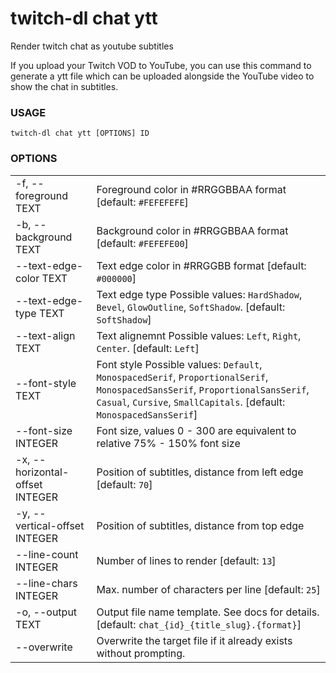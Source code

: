 <!-- ------------------- generated docs start ------------------- -->
# twitch-dl chat ytt

Render twitch chat as youtube subtitles

If you upload your Twitch VOD to YouTube, you can use this command to
generate a ytt file which can be uploaded alongside the YouTube video to
show the chat in subtitles.

### USAGE

```
twitch-dl chat ytt [OPTIONS] ID
```

### OPTIONS

<table>
<tbody>
<tr>
    <td class="code">-f, --foreground TEXT</td>
    <td>Foreground color in #RRGGBBAA format [default: <code>#FEFEFEFE</code>]</td>
</tr>

<tr>
    <td class="code">-b, --background TEXT</td>
    <td>Background color in #RRGGBBAA format [default: <code>#FEFEFE00</code>]</td>
</tr>

<tr>
    <td class="code">--text-edge-color TEXT</td>
    <td>Text edge color in #RRGGBB format [default: <code>#000000</code>]</td>
</tr>

<tr>
    <td class="code">--text-edge-type TEXT</td>
    <td>Text edge type Possible values: <code>HardShadow</code>, <code>Bevel</code>, <code>GlowOutline</code>, <code>SoftShadow</code>. [default: <code>SoftShadow</code>]</td>
</tr>

<tr>
    <td class="code">--text-align TEXT</td>
    <td>Text alignemnt Possible values: <code>Left</code>, <code>Right</code>, <code>Center</code>. [default: <code>Left</code>]</td>
</tr>

<tr>
    <td class="code">--font-style TEXT</td>
    <td>Font style Possible values: <code>Default</code>, <code>MonospacedSerif</code>, <code>ProportionalSerif</code>, <code>MonospacedSansSerif</code>, <code>ProportionalSansSerif</code>, <code>Casual</code>, <code>Cursive</code>, <code>SmallCapitals</code>. [default: <code>MonospacedSansSerif</code>]</td>
</tr>

<tr>
    <td class="code">--font-size INTEGER</td>
    <td>Font size, values 0 - 300 are equivalent to relative 75% - 150% font size</td>
</tr>

<tr>
    <td class="code">-x, --horizontal-offset INTEGER</td>
    <td>Position of subtitles, distance from left edge [default: <code>70</code>]</td>
</tr>

<tr>
    <td class="code">-y, --vertical-offset INTEGER</td>
    <td>Position of subtitles, distance from top edge</td>
</tr>

<tr>
    <td class="code">--line-count INTEGER</td>
    <td>Number of lines to render [default: <code>13</code>]</td>
</tr>

<tr>
    <td class="code">--line-chars INTEGER</td>
    <td>Max. number of characters per line [default: <code>25</code>]</td>
</tr>

<tr>
    <td class="code">-o, --output TEXT</td>
    <td>Output file name template. See docs for details. [default: <code>chat_{id}_{title_slug}.{format}</code>]</td>
</tr>

<tr>
    <td class="code">--overwrite</td>
    <td>Overwrite the target file if it already exists without prompting.</td>
</tr>
</tbody>
</table>

<!-- ------------------- generated docs end ------------------- -->

